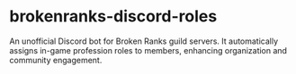 # brokenranks-discord-roles
An unofficial Discord bot for Broken Ranks guild servers. It automatically assigns in-game profession roles to members, enhancing organization and community engagement.
